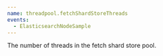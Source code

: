 ```yaml
---
name: threadpool.fetchShardStoreThreads
events:
  - ElasticsearchNodeSample
---
```


The number of threads in the fetch shard store pool.